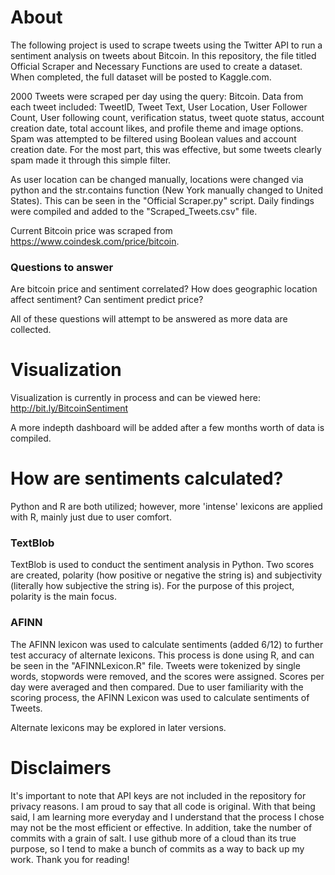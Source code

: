# About
The following project is used to scrape tweets using the Twitter API to run a sentiment analysis on tweets about Bitcoin. 
In this repository, the file titled Official Scraper and Necessary Functions are used to create a dataset. When 
completed, the full dataset will be posted to Kaggle.com.

2000 Tweets were scraped per day using the query: Bitcoin. Data from each tweet included: TweetID, Tweet Text, User Location, User Follower Count, User following count, verification status, tweet quote status, account creation date, total account likes, and profile theme and image options.
Spam was attempted to be filtered using Boolean values and account creation date. For the most part, this was effective, but some tweets clearly spam made it through this simple filter. 

As user location can be changed manually, locations were changed via python and the str.contains function (New York manually changed to United States). This can be seen in the "Official Scraper.py" script.
Daily findings were compiled and added to the "Scraped_Tweets.csv" file.

Current Bitcoin price was scraped from https://www.coindesk.com/price/bitcoin.

### Questions to answer
Are bitcoin price and sentiment correlated?
How does geographic location affect sentiment?
Can sentiment predict price? 

All of these questions will attempt to be answered as more data are collected.

# Visualization
Visualization is currently in process and can be viewed here:
http://bit.ly/BitcoinSentiment

A more indepth dashboard will be added after a few months worth of data is compiled.

# How are sentiments calculated?
Python and R are both utilized; however, more 'intense' lexicons are applied with R, mainly just due to user comfort.

### TextBlob
TextBlob is used to conduct the sentiment analysis in Python. Two scores are created, polarity (how positive or negative the string is) and subjectivity (literally how subjective the string is).
For the purpose of this project, polarity is the main focus.

### AFINN 
The AFINN lexicon was used to calculate sentiments (added 6/12) to further test accuracy of alternate lexicons.
This process is done using R, and can be seen in the "AFINNLexicon.R" file. Tweets were tokenized by single words, stopwords were removed, and the scores were assigned.
Scores per day were averaged and then compared. Due to user familiarity with the scoring process, the AFINN Lexicon was used to calculate sentiments of Tweets. 

Alternate lexicons may be explored in later versions.

# Disclaimers
It's important to note that API keys are not included in the repository for privacy reasons.
I am proud to say that all code is original. With that being said, I am learning more everyday and I understand that the process I chose may not be the most efficient or effective.
In addition, take the number of commits with a grain of salt. I use github more of a cloud than its true purpose, so I tend to make a bunch of commits as a way to back up my work.
Thank you for reading!